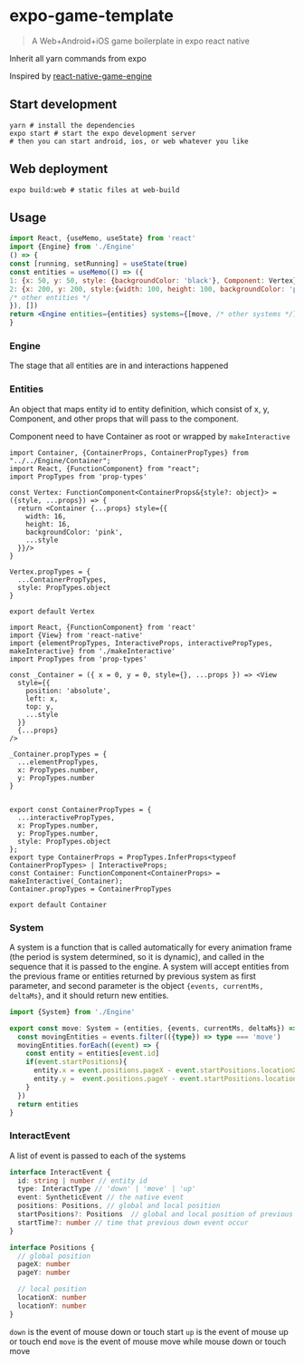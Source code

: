 # expo-game-template

> A Web+Android+iOS game boilerplate in expo react native

Inherit all yarn commands from expo

Inspired by [react-native-game-engine](https://github.com/bberak/react-native-game-engine)

## Start development

```shell script
yarn # install the dependencies
expo start # start the expo development server
# then you can start android, ios, or web whatever you like 
```
## Web deployment

```shell script
expo build:web # static files at web-build
```

## Usage

```jsx
import React, {useMemo, useState} from 'react'
import {Engine} from './Engine'
() => {
const [running, setRunning] = useState(true)
const entities = useMemo(() => ({
1: {x: 50, y: 50, style: {backgroundColor: 'black'}, Component: Vertex},
2: {x: 200, y: 200, style:{width: 100, height: 100, backgroundColor: 'pink'}, Component: Container}
/* other entities */
}), [])
return <Engine entities={entities} systems={[move, /* other systems */]} running={running}/>
}
```

### Engine

The stage that all entities are in and interactions happened

### Entities

An object that maps entity id to entity definition, which consist of x, y, Component,
 and other props that will pass to the component.
 
Component need to have Container as root or wrapped by `makeInteractive`

```tsx
import Container, {ContainerProps, ContainerPropTypes} from "../../Engine/Container";
import React, {FunctionComponent} from "react";
import PropTypes from 'prop-types'

const Vertex: FunctionComponent<ContainerProps&{style?: object}> = ({style, ...props}) => {
  return <Container {...props} style={{
    width: 16,
    height: 16,
    backgroundColor: 'pink',
    ...style
  }}/>
}

Vertex.propTypes = {
  ...ContainerPropTypes,
  style: PropTypes.object
}

export default Vertex

```

```tsx
import React, {FunctionComponent} from 'react'
import {View} from 'react-native'
import {elementPropTypes, InteractiveProps, interactivePropTypes, makeInteractive} from './makeInteractive'
import PropTypes from 'prop-types'

const _Container = ({ x = 0, y = 0, style={}, ...props }) => <View
  style={{
    position: 'absolute',
    left: x,
    top: y,
    ...style
  }}
  {...props}
/>

_Container.propTypes = {
  ...elementPropTypes,
  x: PropTypes.number,
  y: PropTypes.number
}


export const ContainerPropTypes = {
  ...interactivePropTypes,
  x: PropTypes.number,
  y: PropTypes.number,
  style: PropTypes.object
};
export type ContainerProps = PropTypes.InferProps<typeof ContainerPropTypes> | InteractiveProps;
const Container: FunctionComponent<ContainerProps> = makeInteractive(_Container);
Container.propTypes = ContainerPropTypes

export default Container
```

### System

A system is a function that is called automatically for every animation frame
(the period is system determined, so it is dynamic),
and called in the sequence that it is passed to the engine.
A system will accept entities from the previous frame or entities returned by previous system as first parameter,
and second parameter is the object `{events, currentMs, deltaMs}`, and it should return new entities.

```ts
import {System} from './Engine'

export const move: System = (entities, {events, currentMs, deltaMs}) => {
  const movingEntities = events.filter(({type}) => type === 'move')
  movingEntities.forEach((event) => {
    const entity = entities[event.id]
    if(event.startPositions){
      entity.x = event.positions.pageX - event.startPositions.locationX
      entity.y =  event.positions.pageY - event.startPositions.locationY
    }
  })
  return entities
}
```

### InteractEvent

A list of event is passed to each of the systems

```ts
interface InteractEvent {
  id: string | number // entity id
  type: InteractType // 'down' | 'move' | 'up'
  event: SyntheticEvent // the native event
  positions: Positions, // global and local position
  startPositions?: Positions  // global and local position of previous down event
  startTime?: number // time that previous down event occur
}

interface Positions {
  // global position
  pageX: number
  pageY: number

  // local position
  locationX: number
  locationY: number
}
```

`down` is the event of mouse down or touch start
`up` is the event of mouse up or touch end
`move` is the event of mouse move while mouse down or touch move
